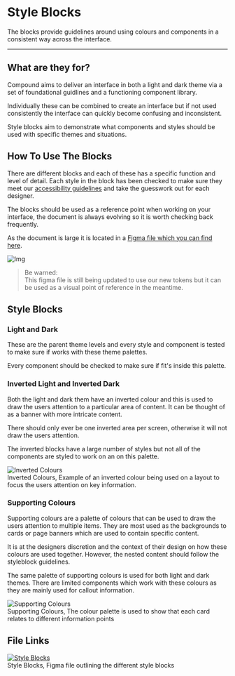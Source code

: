 
# Style Blocks

The blocks provide guidelines around using colours and components in a consistent way across the interface.

---

## What are they for?

Compound aims to deliver an interface in both a light and dark theme via a set of foundational guidlines and a functioning component library. 

Individually these can be combined to create an interface but if not used consistently the interface can quickly become confusing and inconsistent.

Style blocks aim to demonstrate what components and styles should be used with specific themes and situations.

## How To Use The Blocks

There are different blocks and each of these has a specific function and level of detail. Each style in the block has been checked to make sure they meet our [accessibility guidelines]() and take the guesswork out for each designer.

The blocks should be used as a reference point when working on your interface, the document is always evolving so it is worth checking back frequently.

As the document is large it is located in a [Figma file which you can find here](https://www.figma.com/file/XgdSYNiCfPMt61pywW5xWG/Style-Blocks).

![Img](https://studio-assets.supernova.io/design-systems/16150/3343afb7-3d20-441e-9b9c-20b52b809f99.png?Expires=1980201600&Policy=eyJTdGF0ZW1lbnQiOlt7IlJlc291cmNlIjoiaHR0cHM6Ly9zdHVkaW8tYXNzZXRzLnN1cGVybm92YS5pby9kZXNpZ24tc3lzdGVtcy8xNjE1MC8zMzQzYWZiNy0zZDIwLTQ0MWUtOWI5Yy0yMGI1MmI4MDlmOTkucG5nIiwiQ29uZGl0aW9uIjp7IkRhdGVMZXNzVGhhbiI6eyJBV1M6RXBvY2hUaW1lIjoxOTgwMjAxNjAwfX19XX0_&Signature=Gu-t1fc~jeYGUNOwuM3z8yR7AROJYFoQnW-n1hu9KI0bTuxIQdsw2q41lu~khclBBEbPQukyZtHKUXmdAOvCcs7ru3QRG1jSJfiVqsNtvDaFS8eK7SXvy70vTSCylabOIC2Jcr8mtXomDHB4pC6t8K6Xcvy7slRNE3rJBRbIY1ItyQbMhwdPXRRJieUVcjhj85icGekLYTO2~N5siWxER8xcA7jEYK3Cvw5YSuhCVze5k6KxEmY3rZEF4~ke9hhmMnnfdUxYWnc60SKoO86tff-WqUJH9YHXAd7hnQgiT9s83LAb2Q5V8YH~WkVGcevznWvi5Ph1LrjFzU3h-BOzMw__&Key-Pair-Id=APKAJGK34LCCAUR7N6LA)

> Be warned:  
> This figma file is still being updated to use our new tokens but it can be used as a visual point of reference in the meantime.

## Style Blocks

### Light and Dark 

These are the parent theme levels and every style and component is tested to make sure if works with these theme palettes.

Every component should be checked to make sure if fit's inside this palette.

### Inverted Light and Inverted Dark 

Both the light and dark them have an inverted colour and this is used to draw the users attention to a particular area of content. It can be thought of as a banner with more intricate content.

There should only ever be one inverted area per screen, otherwise it will not draw the users attention.

The inverted blocks have a large number of styles but not all of the components are styled to work on an on this palette. 

  
![Inverted Colours](https://studio-assets.supernova.io/design-systems/16150/42ba718a-f98b-423c-b332-670c333ff8e0.png?Expires=1980201600&Policy=eyJTdGF0ZW1lbnQiOlt7IlJlc291cmNlIjoiaHR0cHM6Ly9zdHVkaW8tYXNzZXRzLnN1cGVybm92YS5pby9kZXNpZ24tc3lzdGVtcy8xNjE1MC80MmJhNzE4YS1mOThiLTQyM2MtYjMzMi02NzBjMzMzZmY4ZTAucG5nIiwiQ29uZGl0aW9uIjp7IkRhdGVMZXNzVGhhbiI6eyJBV1M6RXBvY2hUaW1lIjoxOTgwMjAxNjAwfX19XX0_&Signature=YMvl1sFsWWyuIGkG70YaM08WBPB2gW2niQuElwBoDKd0RUUSeIwPpJnIa6TiPU40KU~a6xJs3j4A4Q7lIg5CILi8qWmlgZZEy9W~e84~W~uTgPdJly42528aKTnlX~PW17XQmWyE3fpRx5GZnMRo4VWlDZZw4kqg44Zkh5JCf7MrYfcBC0ExJUA5pd-BlNwQSNj0lMsSLKWQC4U2aENzRfGxPEcZ1iDM1ryAZcN6nOqyyAyySCY73piWw7eCaQekTlhJpaELCL0oQzECfxY0ABLfovIxNb53186vAqSTJoAzOPkc5d6KIpJOi9rYguNUWfhcOPvOKYuPIxgBrab~VQ__&Key-Pair-Id=APKAJGK34LCCAUR7N6LA)  
Inverted Colours, Example of an inverted colour being used on a layout to focus the users attention on key information.  
  


### Supporting Colours

Supporting colours are a palette of colours that can be used to draw the users attention to multiple items. They are most used as the backgrounds to cards or page banners which are used to contain specific content.

It is at the designers discretion and the context of their design on how these colours are used together. However, the nested content should follow the styleblock guidelines.

The same palette of supporting colours is used for both light and dark themes. There are limited components which work with these colours as they are mainly used for callout information.

  
![Supporting Colours](https://studio-assets.supernova.io/design-systems/16150/58024084-f86a-4976-b93c-35085e5f2a56.png?Expires=1980201600&Policy=eyJTdGF0ZW1lbnQiOlt7IlJlc291cmNlIjoiaHR0cHM6Ly9zdHVkaW8tYXNzZXRzLnN1cGVybm92YS5pby9kZXNpZ24tc3lzdGVtcy8xNjE1MC81ODAyNDA4NC1mODZhLTQ5NzYtYjkzYy0zNTA4NWU1ZjJhNTYucG5nIiwiQ29uZGl0aW9uIjp7IkRhdGVMZXNzVGhhbiI6eyJBV1M6RXBvY2hUaW1lIjoxOTgwMjAxNjAwfX19XX0_&Signature=PZbKvnEBXbzb8ZzZn2DoSffLRE5pjBI6Bj~4Af8f4sliUdaWgSqmATmpE-uqsnSjiI32RlhCaYhmkOc9j64HIiIKJHMhJBBdaL5QHgic58sNz5bdU6TkJTH66Tx-2PMJftrQLGE7uSi7rBqbbgFgSP99uZKGxRPwCtOOsuJf-v~EpziYtj3Q477bhsvpli5XghRsniKc3cyldbVlS07~Q66gFSegh2jkX8QX8yKLD3HB49a3QQh8P84gPY5DZfAahRxa7t3Cpv7oa~EOhDRNNMrkQjxQaTGZv0hbC6iuIRr84q5tZcYgjx3Ae2cF1JMJkHvo5nUQZfZbFwW2u7CYiQ__&Key-Pair-Id=APKAJGK34LCCAUR7N6LA)  
Supporting Colours, The colour palette is used to show that each card relates to different information points  
  


## File Links

  
[![Style Blocks](https://studio-assets.supernova.io/design-systems/16150/7ede2d02-35f0-44e6-b48c-df2b177aa306.png?Expires=1980201600&Policy=eyJTdGF0ZW1lbnQiOlt7IlJlc291cmNlIjoiaHR0cHM6Ly9zdHVkaW8tYXNzZXRzLnN1cGVybm92YS5pby9kZXNpZ24tc3lzdGVtcy8xNjE1MC83ZWRlMmQwMi0zNWYwLTQ0ZTYtYjQ4Yy1kZjJiMTc3YWEzMDYucG5nIiwiQ29uZGl0aW9uIjp7IkRhdGVMZXNzVGhhbiI6eyJBV1M6RXBvY2hUaW1lIjoxOTgwMjAxNjAwfX19XX0_&Signature=F59zJvDnzOzO8VhTwCek9VoEsU7tZR~JYWZwcaxeLGbcTxZgNjgRAHWJTr0u1R78D3VibRcqEDQ4CCGqzWgmYFcGMx4lfc9EJ9zPZ9zDbxTAoTV76Hpsa2UQrcszX2HNR6q5CaYKmpxnVjMZUBALYyZj3FG32Vz18CS-Rq-khJ7IskSGVxh-vgpHd4erkjEw4dO91ipMPBvWOyyQzrDZZrHeKyN-jFWCnMrFKNg~H2slsBM72kemi1PR1zeIv-A0v6lwcMzQQjXlMGHlDPHiUGGffp-JDUlkgfzEUQbsPu6tDqlxYFWJGRCuwdrxIDqKvtTJsYp9M8c1k731c4YzdQ__&Key-Pair-Id=APKAJGK34LCCAUR7N6LA)](https://www.figma.com/file/XgdSYNiCfPMt61pywW5xWG/Style-Blocks)  
Style Blocks, Figma file outlining the different style blocks  
  
